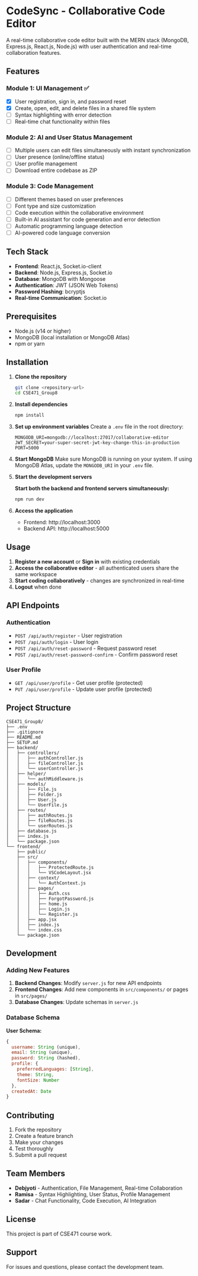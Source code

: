 # CodeSync - Collaborative Code Editor

A real-time collaborative code editor built with the MERN stack (MongoDB, Express.js, React.js, Node.js) with user authentication and real-time collaboration features.

## Features

### Module 1: UI Management ✅
- [x] User registration, sign in, and password reset
- [x] Create, open, edit, and delete files in a shared file system
- [ ] Syntax highlighting with error detection
- [ ] Real-time chat functionality within files

### Module 2: AI and User Status Management
- [ ] Multiple users can edit files simultaneously with instant synchronization
- [ ] User presence (online/offline status)
- [ ] User profile management
- [ ] Download entire codebase as ZIP

### Module 3: Code Management
- [ ] Different themes based on user preferences
- [ ] Font type and size customization
- [ ] Code execution within the collaborative environment
- [ ] Built-in AI assistant for code generation and error detection
- [ ] Automatic programming language detection
- [ ] AI-powered code language conversion

## Tech Stack

- **Frontend**: React.js, Socket.io-client
- **Backend**: Node.js, Express.js, Socket.io
- **Database**: MongoDB with Mongoose
- **Authentication**: JWT (JSON Web Tokens)
- **Password Hashing**: bcryptjs
- **Real-time Communication**: Socket.io

## Prerequisites

- Node.js (v14 or higher)
- MongoDB (local installation or MongoDB Atlas)
- npm or yarn

## Installation

1. **Clone the repository**
   ```bash
   git clone <repository-url>
   cd CSE471_Group8
   ```

2. **Install dependencies**
   ```bash
   npm install
   ```

3. **Set up environment variables**
   Create a `.env` file in the root directory:
   ```env
   MONGODB_URI=mongodb://localhost:27017/collaborative-editor
   JWT_SECRET=your-super-secret-jwt-key-change-this-in-production
   PORT=5000
   ```

4. **Start MongoDB**
   Make sure MongoDB is running on your system. If using MongoDB Atlas, update the `MONGODB_URI` in your `.env` file.

5. **Start the development servers**

   **Start both the backend and frontend servers simultaneously:**
   ```bash
   npm run dev
   ```

6. **Access the application**
   - Frontend: http://localhost:3000
   - Backend API: http://localhost:5000

## Usage

1. **Register a new account** or **Sign in** with existing credentials
2. **Access the collaborative editor** - all authenticated users share the same workspace
3. **Start coding collaboratively** - changes are synchronized in real-time
4. **Logout** when done

## API Endpoints

### Authentication
- `POST /api/auth/register` - User registration
- `POST /api/auth/login` - User login
- `POST /api/auth/reset-password` - Request password reset
- `POST /api/auth/reset-password-confirm` - Confirm password reset

### User Profile
- `GET /api/user/profile` - Get user profile (protected)
- `PUT /api/user/profile` - Update user profile (protected)

## Project Structure

```
CSE471_Group8/
├── .env
├── .gitignore  
├── README.md
├── SETUP.md
├── backend/
│   ├── controllers/
│   │   ├── authController.js
│   │   ├── fileController.js
│   │   └── userController.js
│   ├── helper/
│   │   └── authMiddleware.js
│   ├── models/
│   │   ├── File.js
│   │   ├── Folder.js
│   │   ├── User.js
│   │   └── UserFile.js
│   ├── routes/
│   │   ├── authRoutes.js
│   │   ├── fileRoutes.js
│   │   └── userRoutes.js
│   ├── database.js
│   ├── index.js
│   └── package.json
└── frontend/
    ├── public/
    ├── src/
    │   ├── components/
    │   │   ├── ProtectedRoute.js
    │   │   └── VSCodeLayout.jsx
    │   ├── context/
    │   │   └── AuthContext.js
    │   ├── pages/
    │   │   ├── Auth.css
    │   │   ├── ForgotPassword.js
    │   │   ├── home.js
    │   │   ├── Login.js
    │   │   └── Register.js
    │   ├── app.jsx
    │   ├── index.js
    │   └── index.css
    └── package.json
```

## Development

### Adding New Features

1. **Backend Changes**: Modify `server.js` for new API endpoints
2. **Frontend Changes**: Add new components in `src/components/` or pages in `src/pages/`
3. **Database Changes**: Update schemas in `server.js`

### Database Schema

**User Schema:**
```javascript
{
  username: String (unique),
  email: String (unique),
  password: String (hashed),
  profile: {
    preferredLanguages: [String],
    theme: String,
    fontSize: Number
  },
  createdAt: Date
}
```

## Contributing

1. Fork the repository
2. Create a feature branch
3. Make your changes
4. Test thoroughly
5. Submit a pull request

## Team Members

- **Debjyoti** - Authentication, File Management, Real-time Collaboration
- **Ramisa** - Syntax Highlighting, User Status, Profile Management
- **Sadar** - Chat Functionality, Code Execution, AI Integration

## License

This project is part of CSE471 course work.

## Support

For issues and questions, please contact the development team.
